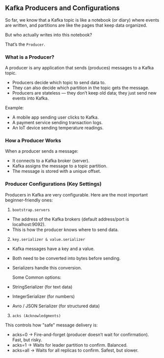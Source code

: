 ## Kafka Producers and Configurations
So far, we know that a Kafka topic is like a notebook (or diary) where events are written, and partitions are like the pages that keep data organized. 

But who actually writes into this notebook?

That’s the `Producer`.

### What is a Producer?

A producer is any application that sends (produces) messages to a Kafka topic.

* Producers decide which topic to send data to.
* They can also decide which partition in the topic gets the message.
* Producers are stateless — they don’t keep old data; they just send new events into Kafka.

Example:

* A mobile app sending user clicks to Kafka.
* A payment service sending transaction logs.
* An IoT device sending temperature readings.

### How a Producer Works

When a producer sends a message:

* It connects to a Kafka broker (server).
* Kafka assigns the message to a topic partition.
* The message is stored with a unique offset.

### Producer Configurations (Key Settings)

Producers in Kafka are very configurable. Here are the most important beginner-friendly ones:

1. `bootstrap.servers`

* The address of the Kafka brokers (default address/port is localhost:9092).
* This is how the producer knows where to send data.

2. `key.serializer & value.serializer`

* Kafka messages have a key and a value.
* Both need to be converted into bytes before sending.
* Serializers handle this conversion.

  Some Common options:

* StringSerializer (for text data)
* IntegerSerializer (for numbers)
* Avro / JSON Serializer (for structured data)

3. `acks (Acknowledgments)`

  This controls how "safe" message delivery is:

* acks=0 → Fire-and-forget (producer doesn’t wait for confirmation). Fast, but risky.
* acks=1 → Waits for leader partition to confirm. Balanced.
* acks=all → Waits for all replicas to confirm. Safest, but slower.





